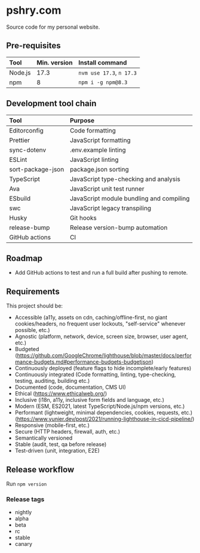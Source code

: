 # pshry.com

Source code for my personal website.

## Pre-requisites

| Tool    | Min. version | Install command          |
| :---    | :---         | :---                     |
| Node.js | 17.3         | `nvm use 17.3`, `n 17.3` |
| npm     | 8            | `npm i -g npm@8.3`       |

## Development tool chain

| Tool              | Purpose                                  |
| :---              | :---                                     |
| Editorconfig      | Code formatting                          |
| Prettier          | JavaScript formatting                    |
| sync-dotenv       | .env.example linting                     |
| ESLint            | JavaScript linting                       |
| sort-package-json | package.json sorting                     |
| TypeScript        | JavaScript type-checking and analysis    |
| Ava               | JavaScript unit test runner              |
| ESbuild           | JavaScript module bundling and compiling |
| swc               | JavaScript legacy transpiling            |
| Husky             | Git hooks                                |
| release-bump      | Release version-bump automation          |
| GitHub actions    | CI                                       |

## Roadmap
- Add GitHub actions to test and run a full build after pushing to remote.

## Requirements

This project should be:

- Accessible (a11y, assets on cdn, caching/offline-first, no giant cookies/headers, no frequent user lockouts, "self-service" whenever possible, etc.)
- Agnostic (platform, network, device, screen size, browser, user agent, etc.)
- Budgeted (https://github.com/GoogleChrome/lighthouse/blob/master/docs/performance-budgets.md#performance-budgets-budgetjson)
- Continuously deployed (feature flags to hide incomplete/early features)
- Continuously integrated (Code formatting, linting, type-checking, testing, auditing, building etc.)
- Documented (code, documentation, CMS UI)
- Ethical (https://www.ethicalweb.org/)
- Inclusive (i18n, a11y, inclusive form fields and language, etc.)
- Modern (ESM, ES2021, latest TypeScript/Node.js/npm versions, etc.)
- Performant (lightweight, minimal dependencies, cookies, requests, etc.) (https://www.yunier.dev/post/2021/running-lighthouse-in-cicd-pipeline/)
- Responsive (mobile-first, etc.)
- Secure (HTTP headers, firewall, auth, etc.)
- Semantically versioned
- Stable (audit, test, qa before release)
- Test-driven (unit, integration, E2E)

## Release workflow

Run `npm version`

### Release tags

- nightly
- alpha
- beta
- rc
- stable
- canary